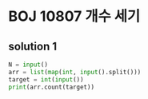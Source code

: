 # BOJ 10807 개수 세기

## solution 1

```python
N = input()
arr = list(map(int, input().split()))
target = int(input())
print(arr.count(target))
```